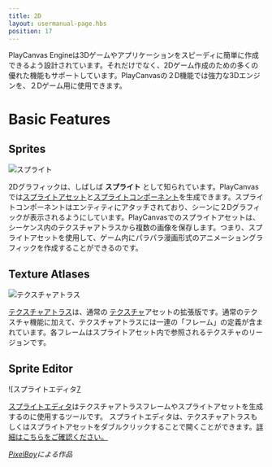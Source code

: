 ```yaml
---
title: 2D
layout: usermanual-page.hbs
position: 17
---
```


PlayCanvas Engineは3Dゲームやアプリケーションをスピーディに簡単に作成できるよう設計されています。それだけでなく、2Dゲーム作成のための多くの優れた機能もサポートしています。PlayCanvasの２D機能では強力な3Dエンジンを、２Dゲーム用に使用できます。

# Basic Features

## Sprites

![スプライト][5]

2Dグラフィックは、しばしば **スプライト** として知られています。PlayCanvasでは[スプライトアセット][0]と[スプライトコンポーネント][1]を生成できます。スプライトコンポーネントはエンティティにアタッチされており、シーンに２Dグラフィックが表示されるようにしています。PlayCanvasでのスプライトアセットは、シーケンス内のテクスチャアトラスから複数の画像を保存します。つまり、スプライトアセットを使用して、ゲーム内にパラパラ漫画形式のアニメーショングラフィックを作成することができるのです。

## Texture Atlases

![テクスチャアトラス][6]

[テクスチャアトラス][2]は、通常の [テクスチャ][3]アセットの拡張版です。通常のテクスチャ機能に加えて、テクスチャアトラスには一連の「フレーム」の定義が含まれています。各フレームはスプライトアセット内で参照されるテクスチャのリージョンです。

## Sprite Editor

![スプライトエディタ[7]

 [スプライトエディタ][4]はテクスチャアトラスフレームやスプライトアセットを生成するのに使用するツールです。 スプライトエディタは、テクスチャアトラスもしくはスプライトアセットをダブルクリックすることで開くことができます。[詳細はこちらをご確認ください。][4]

*[PixelBoy](https://twitter.com/2pblog1)による作品*

[0]: /user-manual/assets/sprites
[1]: /user-manual/packs/components/sprite
[2]: /user-manual/assets/texture-atlas
[3]: /user-manual/assets/textures
[4]: /user-manual/2D/sprite-editor

[5]: /images/user-manual/2D/sprite.jpg
[6]: /images/user-manual/2D/texture-atlas.jpg
[7]: /images/user-manual/2D/sprite-editor.jpg
